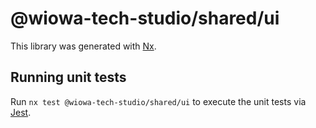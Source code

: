 # @wiowa-tech-studio/shared/ui

This library was generated with [Nx](https://nx.dev).

## Running unit tests

Run `nx test @wiowa-tech-studio/shared/ui` to execute the unit tests via [Jest](https://jestjs.io).
